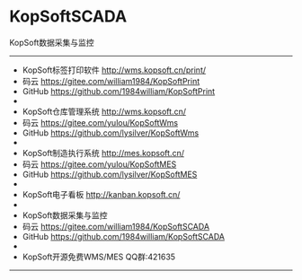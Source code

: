 # KopSoftSCADA
KopSoft数据采集与监控

****
* KopSoft标签打印软件 http://wms.kopsoft.cn/print/
* 码云 https://gitee.com/william1984/KopSoftPrint
* GitHub https://github.com/1984william/KopSoftPrint
*
* KopSoft仓库管理系统 http://wms.kopsoft.cn/
* 码云 https://gitee.com/yulou/KopSoftWms
* GitHub https://github.com/lysilver/KopSoftWms
*
* KopSoft制造执行系统 http://mes.kopsoft.cn/
* 码云 https://gitee.com/yulou/KopSoftMES
* GitHub https://github.com/lysilver/KopSoftMES
*
* KopSoft电子看板 http://kanban.kopsoft.cn/
*
* KopSoft数据采集与监控
* 码云 https://gitee.com/william1984/KopSoftSCADA
* GitHub https://github.com/1984william/KopSoftSCADA
*
* KopSoft开源免费WMS/MES QQ群:421635
****

